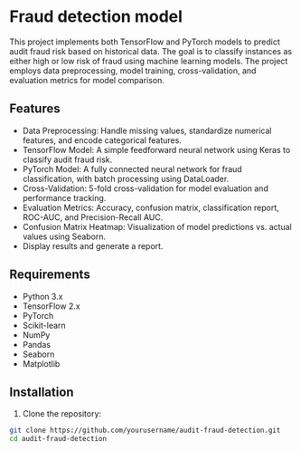 # Fraud detection model

This project implements both TensorFlow and PyTorch models to predict audit fraud risk based on historical data. The goal is to classify instances as either high or low risk of fraud using machine learning models. The project employs data preprocessing, model training, cross-validation, and evaluation metrics for model comparison.

## Features

- Data Preprocessing: Handle missing values, standardize numerical features, and encode categorical features.
- TensorFlow Model: A simple feedforward neural network using Keras to classify audit fraud risk.
- PyTorch Model: A fully connected neural network for fraud classification, with batch processing using DataLoader.
- Cross-Validation: 5-fold cross-validation for model evaluation and performance tracking.
- Evaluation Metrics: Accuracy, confusion matrix, classification report, ROC-AUC, and Precision-Recall AUC.
- Confusion Matrix Heatmap: Visualization of model predictions vs. actual values using Seaborn.
- Display results and generate a report.

## Requirements

- Python 3.x
- TensorFlow 2.x
- PyTorch
- Scikit-learn
- NumPy
- Pandas
- Seaborn
- Matplotlib


## Installation

1. Clone the repository:

```sh
git clone https://github.com/yourusername/audit-fraud-detection.git
cd audit-fraud-detection

